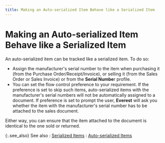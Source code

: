 ```yaml
---
title: Making an Auto-serialized Item Behave like a Serialized Item
---
```


# Making an Auto-serialized Item Behave like a Serialized Item


An auto-serialized item can be tracked like a serialized item. To do  so:

- Assign the  manufacturer's serial number to the item when purchasing it (from the  Purchase Order/Receipt/Invoice), or selling it (from the Sales Order or  Sales Invoice) or from the **Serial Numbe**r  profile.
- You can set  the flow control preference to your requirement. If the preference is  set to skip such items, auto-serialized items with the manufacturer's  serial numbers will not be automatically assigned to a document. If preference  is set to prompt the user, **Everest**  will ask you whether the item with the manufacturer's serial number has  to be attached to the sales document.



Either way, you can ensure that the item attached to the document is  identical to the one sold or returned.


{:.see_also}
See also
: [Serialized Items]({{site.mi_baseurl}}/item-profile-details/inventory-type/inventoried-item/serialized_items.html)
: [Auto-serialized Items]({{site.mi_baseurl}}/item-profile-details/inventory-type/inventoried-item/auto_serialized.html)
